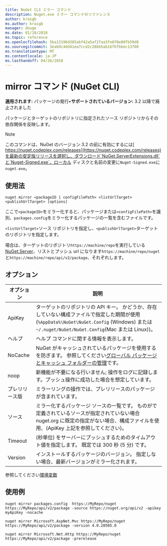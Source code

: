 ```yaml
---
title: NuGet CLI ミラー コマンド
description: Nuget.exe ミラー コマンドのリファレンス
author: kraigb
ms.author: kraigb
manager: douge
ms.date: 01/18/2018
ms.topic: reference
ms.openlocfilehash: 5ba13196d385abf42a5af2faa3fe6f0e80fb59d8
ms.sourcegitcommit: 3eab9c4dd41ea7ccd2c28bb5ab16f6fbbec13708
ms.translationtype: MT
ms.contentlocale: ja-JP
ms.lasthandoff: 04/26/2018
---
```

# <a name="mirror-command-nuget-cli"></a>mirror コマンド (NuGet CLI)

**適用されます:** パッケージの発行&bullet;**サポートされているバージョン:** 3.2 以降で廃止されました

パッケージとターゲットのリポジトリに指定されたソース リポジトリからその依存関係を反映します。

> [!NOTE]
> このコマンドは、NuGet のバージョン 3.2 の前に有効にするには[ https://nuget.codeplex.com/releases](https://nuget.codeplex.com/releases)を最新の安定版リリースを選択し、ダウンロード`NuGet.ServerExtensions.dll`と`Nuget-Signed.exe`、ローカル ディスクと名前の変更に`Nuget-Signed.exe`に`nuget.exe`。

## <a name="usage"></a>使用法

```cli
nuget mirror <packageID | configFilePath> <listUrlTarget> <publishUrlTarget> [options]
```

ここで`<packageID>`をミラー化すると、パッケージまたは`<configFilePath>`を識別、`packages.config`をミラー化するパッケージの一覧を含むファイルです。

`<listUrlTarget>`ソース リポジトリを指定し、`<publishUrlTarget>`ターゲットのリポジトリを指定します。

場合は、ターゲットのリポジトリ`https://machine/repo`を実行している[NuGet.Server](../hosting-packages/nuget-server.md)、リストとプッシュ url になります`https://machine/repo/nuget`と`https://machine/repo/api/v2/package`、それぞれします。

## <a name="options"></a>オプション

| オプション | 説明 |
| --- | --- |
| ApiKey | ターゲットのリポジトリの API キー。 かどうか、存在していない構成ファイルで指定した期間が使用 (`%AppData%\NuGet\NuGet.Config` (Windows) または`~/.nuget/NuGet/NuGet.Config`(Mac または Linux))。 |
| ヘルプ | ヘルプ コマンドに関する情報を表示します。 |
| NoCache | NuGet がキャッシュされているパッケージを使用するを防ぎます。 参照してください[グローバル パッケージとキャッシュ フォルダーの管理](../consume-packages/managing-the-global-packages-and-cache-folders.md)です。 |
| noop | 新機能が不要になる行いません; 操作をログに記録します。プッシュ操作に成功した場合を想定しています。 |
| プレリリース版 | ミラーリングの操作では、プレリリースのパッケージが含まれています。 |
| ソース | ミラー化するパッケージ ソースの一覧です。 ものがで定義されているソースが指定されていない場合 nuget.org に既定の指定がない場合、構成ファイルを使用、(ApiKey 上記を参照してください)。 |
| Timeout | (秒単位) をサーバーにプッシュするためのタイムアウト値を指定します。 既定では 300 秒 (5 分) です。 |
| Version | インストールするパッケージのバージョン。 指定しない場合、最新バージョンがミラー化されます。 |

参照してください[環境変数](cli-ref-environment-variables.md)

## <a name="examples"></a>使用例

```cli
nuget mirror packages.config  https://MyRepo/nuget https://MyRepo/api/v2/package -source https://nuget.org/api/v2 -apikey myApiKey -nocache

nuget mirror Microsoft.AspNet.Mvc https://MyRepo/nuget https://MyRepo/api/v2/package -version 4.0.20505.0

nuget mirror Microsoft.Net.Http https://MyRepo/nuget https://MyRepo/api/v2/package -prerelease
```
